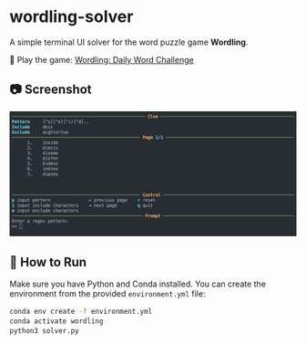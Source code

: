 # wordling-solver

A simple terminal UI solver for the word puzzle game **Wordling**.

📱 Play the game: [Wordling: Daily Word Challenge](https://play.google.com/store/apps/details?id=io.digitalsnacks.wordchallenge&hl=zh_TW&pli=1)

## 📷 Screenshot

![Screenshot](screenshot.png)

## 🚀 How to Run

Make sure you have Python and Conda installed. You can create the environment from the provided `environment.yml` file:

```bash
conda env create -f environment.yml
conda activate wordling
python3 solver.py
```
